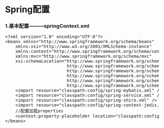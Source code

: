 # Spring配置
### 1.基本配置———springContext.xml
<pre>
&lt;?xml version="1.0" encoding="UTF-8"?&gt;  
&lt;beans xmlns="http://www.springframework.org/schema/beans"  
    xmlns:xsi="http://www.w3.org/2001/XMLSchema-instance"
    xmlns:context="http://www.springframework.org/schema/context"  
    xmlns:mvc="http://www.springframework.org/schema/mvc"  
    xsi:schemaLocation="http://www.springframework.org/schema/beans    
                        http://www.springframework.org/schema/beans/spring-beans-3.1.xsd    
                        http://www.springframework.org/schema/context    
                        http://www.springframework.org/schema/context/spring-context-3.1.xsd    
                        http://www.springframework.org/schema/mvc    
                        http://www.springframework.org/schema/mvc/spring-mvc-4.0.xsd"&gt;  
    &lt;import resource="classpath:config/spring-mybatis.xml" /&gt;
    &lt;import resource="classpath:config/spring-service.xml" /&gt;
    &lt;import resource="classpath:config/spring-shiro.xml" /&gt;
    &lt;import resource="classpath:config/spring-context-jedis.xml" /&gt;
    //配置加载properties
    &lt;context:property-placeholder location="classpath:config/config.properties" ignore-unresolvable="true"/&gt;  
&lt;/beans&gt; 
</pre>